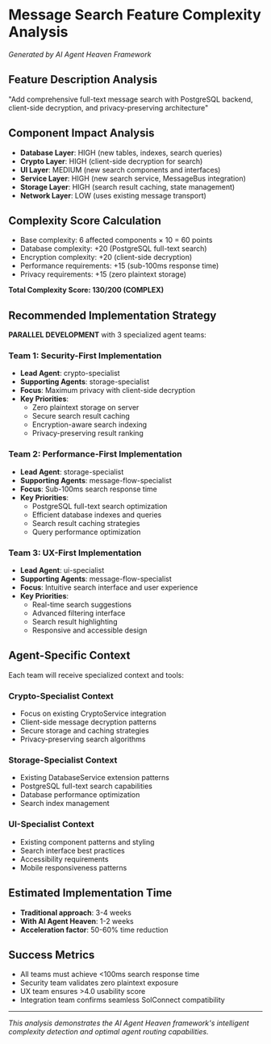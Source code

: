 # Message Search Feature Complexity Analysis
*Generated by AI Agent Heaven Framework*

## Feature Description Analysis
"Add comprehensive full-text message search with PostgreSQL backend, client-side decryption, and privacy-preserving architecture"

## Component Impact Analysis
- **Database Layer**: HIGH (new tables, indexes, search queries)
- **Crypto Layer**: HIGH (client-side decryption for search)
- **UI Layer**: MEDIUM (new search components and interfaces)
- **Service Layer**: HIGH (new search service, MessageBus integration)
- **Storage Layer**: HIGH (search result caching, state management)
- **Network Layer**: LOW (uses existing message transport)

## Complexity Score Calculation
- Base complexity: 6 affected components × 10 = 60 points
- Database complexity: +20 (PostgreSQL full-text search)
- Encryption complexity: +20 (client-side decryption)
- Performance requirements: +15 (sub-100ms response time)
- Privacy requirements: +15 (zero plaintext storage)

**Total Complexity Score: 130/200 (COMPLEX)**

## Recommended Implementation Strategy
**PARALLEL DEVELOPMENT** with 3 specialized agent teams:

### Team 1: Security-First Implementation
- **Lead Agent**: crypto-specialist
- **Supporting Agents**: storage-specialist
- **Focus**: Maximum privacy with client-side decryption
- **Key Priorities**:
  - Zero plaintext storage on server
  - Secure search result caching
  - Encryption-aware search indexing
  - Privacy-preserving result ranking

### Team 2: Performance-First Implementation  
- **Lead Agent**: storage-specialist
- **Supporting Agents**: message-flow-specialist
- **Focus**: Sub-100ms search response time
- **Key Priorities**:
  - PostgreSQL full-text search optimization
  - Efficient database indexes and queries
  - Search result caching strategies
  - Query performance optimization

### Team 3: UX-First Implementation
- **Lead Agent**: ui-specialist  
- **Supporting Agents**: message-flow-specialist
- **Focus**: Intuitive search interface and user experience
- **Key Priorities**:
  - Real-time search suggestions
  - Advanced filtering interface
  - Search result highlighting
  - Responsive and accessible design

## Agent-Specific Context
Each team will receive specialized context and tools:

### Crypto-Specialist Context
- Focus on existing CryptoService integration
- Client-side message decryption patterns
- Secure storage and caching strategies
- Privacy-preserving search algorithms

### Storage-Specialist Context
- Existing DatabaseService extension patterns
- PostgreSQL full-text search capabilities
- Database performance optimization
- Search index management

### UI-Specialist Context
- Existing component patterns and styling
- Search interface best practices
- Accessibility requirements
- Mobile responsiveness patterns

## Estimated Implementation Time
- **Traditional approach**: 3-4 weeks
- **With AI Agent Heaven**: 1-2 weeks
- **Acceleration factor**: 50-60% time reduction

## Success Metrics
- All teams must achieve <100ms search response time
- Security team validates zero plaintext exposure
- UX team ensures >4.0 usability score
- Integration team confirms seamless SolConnect compatibility

---
*This analysis demonstrates the AI Agent Heaven framework's intelligent complexity detection and optimal agent routing capabilities.*